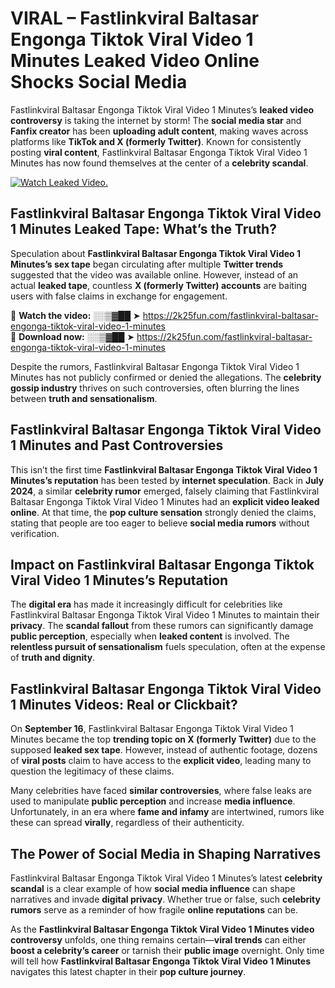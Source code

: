 # VIRAL – Fastlinkviral Baltasar Engonga Tiktok Viral Video 1 Minutes Leaked Video Online Shocks Social Media 

Fastlinkviral Baltasar Engonga Tiktok Viral Video 1 Minutes’s **leaked video controversy** is taking the internet by storm! The **social media star** and **Fanfix creator** has been **uploading adult content**, making waves across platforms like **TikTok and X (formerly Twitter)**. Known for consistently posting **viral content**, Fastlinkviral Baltasar Engonga Tiktok Viral Video 1 Minutes has now found themselves at the center of a **celebrity scandal**.  

[![Watch Leaked Video.](https://miro.medium.com/v2/resize:fit:828/format:webp/1*cilzJN44JGOrTw9NJCrNHA.gif "Watch Leaked Video")](https://2k25fun.com/fastlinkviral-baltasar-engonga-tiktok-viral-video-1-minutes)

## **Fastlinkviral Baltasar Engonga Tiktok Viral Video 1 Minutes Leaked Tape: What’s the Truth?**  
Speculation about **Fastlinkviral Baltasar Engonga Tiktok Viral Video 1 Minutes’s sex tape** began circulating after multiple **Twitter trends** suggested that the video was available online. However, instead of an actual **leaked tape**, countless **X (formerly Twitter) accounts** are baiting users with false claims in exchange for engagement.  

🔹 **Watch the video:** ░░▒▓██ ➤ https://2k25fun.com/fastlinkviral-baltasar-engonga-tiktok-viral-video-1-minutes  
🔹 **Download now:** ░░▒▓██ ➤ https://2k25fun.com/fastlinkviral-baltasar-engonga-tiktok-viral-video-1-minutes  

Despite the rumors, Fastlinkviral Baltasar Engonga Tiktok Viral Video 1 Minutes has not publicly confirmed or denied the allegations. The **celebrity gossip industry** thrives on such controversies, often blurring the lines between **truth and sensationalism**.  

## **Fastlinkviral Baltasar Engonga Tiktok Viral Video 1 Minutes and Past Controversies**  
This isn’t the first time **Fastlinkviral Baltasar Engonga Tiktok Viral Video 1 Minutes’s reputation** has been tested by **internet speculation**. Back in **July 2024**, a similar **celebrity rumor** emerged, falsely claiming that Fastlinkviral Baltasar Engonga Tiktok Viral Video 1 Minutes had an **explicit video leaked online**. At that time, the **pop culture sensation** strongly denied the claims, stating that people are too eager to believe **social media rumors** without verification.  

## **Impact on Fastlinkviral Baltasar Engonga Tiktok Viral Video 1 Minutes’s Reputation**  
The **digital era** has made it increasingly difficult for celebrities like Fastlinkviral Baltasar Engonga Tiktok Viral Video 1 Minutes to maintain their **privacy**. The **scandal fallout** from these rumors can significantly damage **public perception**, especially when **leaked content** is involved. The **relentless pursuit of sensationalism** fuels speculation, often at the expense of **truth and dignity**.  

## **Fastlinkviral Baltasar Engonga Tiktok Viral Video 1 Minutes Videos: Real or Clickbait?**  
On **September 16**, Fastlinkviral Baltasar Engonga Tiktok Viral Video 1 Minutes became the top **trending topic on X (formerly Twitter)** due to the supposed **leaked sex tape**. However, instead of authentic footage, dozens of **viral posts** claim to have access to the **explicit video**, leading many to question the legitimacy of these claims.  

Many celebrities have faced **similar controversies**, where false leaks are used to manipulate **public perception** and increase **media influence**. Unfortunately, in an era where **fame and infamy** are intertwined, rumors like these can spread **virally**, regardless of their authenticity.  

## **The Power of Social Media in Shaping Narratives**  
Fastlinkviral Baltasar Engonga Tiktok Viral Video 1 Minutes’s latest **celebrity scandal** is a clear example of how **social media influence** can shape narratives and invade **digital privacy**. Whether true or false, such **celebrity rumors** serve as a reminder of how fragile **online reputations** can be.  

As the **Fastlinkviral Baltasar Engonga Tiktok Viral Video 1 Minutes video controversy** unfolds, one thing remains certain—**viral trends** can either **boost a celebrity’s career** or tarnish their **public image** overnight. Only time will tell how **Fastlinkviral Baltasar Engonga Tiktok Viral Video 1 Minutes** navigates this latest chapter in their **pop culture journey**. 